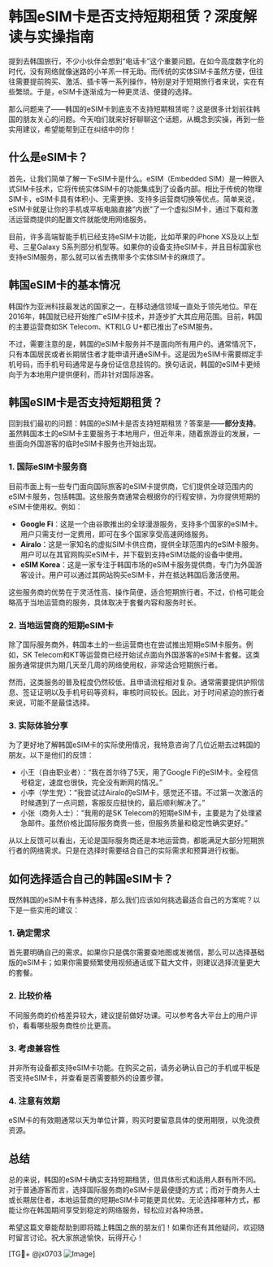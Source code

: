 # 韩国eSIM卡是否支持短期租赁？深度解读与实操指南

提到去韩国旅行，不少小伙伴会想到“电话卡”这个重要问题。在如今高度数字化的时代，没有网络就像迷路的小羊羔一样无助。而传统的实体SIM卡虽然方便，但往往需要提前购买、激活、插卡等一系列操作，特别是对于短期旅行者来说，实在有些繁琐。于是，eSIM卡逐渐成为一种更灵活、便捷的选择。

那么问题来了——韩国的eSIM卡到底支不支持短期租赁呢？这是很多计划前往韩国的朋友关心的问题。今天咱们就来好好聊聊这个话题，从概念到实操，再到一些实用建议，希望能帮到正在纠结中的你！

## 什么是eSIM卡？

首先，让我们简单了解一下eSIM卡是什么。eSIM（Embedded SIM）是一种嵌入式SIM卡技术，它将传统实体SIM卡的功能集成到了设备内部。相比于传统的物理SIM卡，eSIM卡具有体积小、无需更换、支持多运营商切换等优点。简单来说，eSIM卡就是让你的手机或平板电脑直接“内嵌”了一个虚拟SIM卡，通过下载和激活运营商提供的配置文件就能使用网络服务。

目前，许多高端智能手机已经支持eSIM卡功能，比如苹果的iPhone XS及以上型号、三星Galaxy S系列部分机型等。如果你的设备支持eSIM卡，并且目标国家也支持eSIM服务，那么就可以省去携带多个实体SIM卡的麻烦了。

## 韩国eSIM卡的基本情况

韩国作为亚洲科技最发达的国家之一，在移动通信领域一直处于领先地位。早在2016年，韩国就已经开始推广eSIM卡技术，并逐步扩大其应用范围。目前，韩国的主要运营商如SK Telecom、KT和LG U+都已推出了eSIM服务。

不过，需要注意的是，韩国的eSIM卡服务并不是面向所有用户的。通常情况下，只有本国居民或者长期居住者才能申请开通eSIM卡。这是因为eSIM卡需要绑定手机号码，而手机号码通常是与身份证信息挂钩的。换句话说，韩国的eSIM卡更倾向于为本地用户提供便利，而非针对国际游客。

## 韩国eSIM卡是否支持短期租赁？

回到我们最初的问题：韩国的eSIM卡是否支持短期租赁？答案是——**部分支持**。虽然韩国本土的eSIM卡主要服务于本地用户，但近年来，随着旅游业的发展，一些面向外国游客的临时eSIM卡服务也开始出现。

### 1. 国际eSIM卡服务商

目前市面上有一些专门面向国际旅客的eSIM卡提供商，它们提供全球范围内的eSIM卡服务，包括韩国。这些服务商通常会根据你的行程安排，为你提供短期的eSIM卡使用权。例如：

- **Google Fi**：这是一个由谷歌推出的全球漫游服务，支持多个国家的eSIM卡。用户只需支付一定费用，即可在多个国家享受高速网络服务。
- **Airalo**：这是一家知名的虚拟SIM卡供应商，提供全球范围内的eSIM卡服务。用户可以在其官网购买eSIM卡，并下载到支持eSIM功能的设备中使用。
- **eSIM Korea**：这是一家专注于韩国市场的eSIM卡服务提供商，专门为外国游客设计。用户可以通过其网站购买eSIM卡，并在抵达韩国后激活使用。

这些服务商的优势在于灵活性高、操作简便，适合短期旅行者。不过，价格可能会略高于当地运营商的服务，具体取决于套餐内容和服务时长。

### 2. 当地运营商的短期eSIM卡

除了国际服务商外，韩国本土的一些运营商也在尝试推出短期eSIM卡服务。例如，SK Telecom和KT等运营商已经开始试点面向外国游客的eSIM卡套餐。这类服务通常提供为期几天至几周的网络使用权，非常适合短期旅行者。

然而，这类服务的普及程度仍然较低，且申请流程相对复杂。通常需要提供护照信息、签证证明以及手机号码等资料，审核时间较长。因此，对于时间紧迫的旅行者来说，可能不是最佳选择。

### 3. 实际体验分享

为了更好地了解韩国eSIM卡的实际使用情况，我特意咨询了几位近期去过韩国的朋友。以下是他们的反馈：

- 小王（自由职业者）：“我在首尔待了5天，用了Google Fi的eSIM卡。全程信号稳定，速度也很快，完全没有断网的情况。”
- 小李（学生党）：“我尝试过Airalo的eSIM卡，感觉还不错。不过第一次激活的时候遇到了一点问题，客服反应挺快的，最后顺利解决了。”
- 小张（商务人士）：“我用的是SK Telecom的短期eSIM卡，主要是为了处理紧急邮件。虽然价格比国际服务商贵一些，但服务质量和稳定性确实更好。”

从以上反馈可以看出，无论是国际服务商还是本地运营商，都能满足大部分短期旅行者的网络需求。只是在选择时需要结合自己的实际需求和预算进行权衡。

## 如何选择适合自己的韩国eSIM卡？

既然韩国的eSIM卡有多种选择，那么我们应该如何挑选最适合自己的方案呢？以下是一些实用的建议：

### 1. 确定需求

首先要明确自己的需求。如果你只是偶尔需要查地图或发微信，那么可以选择基础版的eSIM卡；如果你需要频繁使用视频通话或下载大文件，则建议选择流量更大的套餐。

### 2. 比较价格

不同服务商的价格差异较大，建议提前做好功课。可以参考各大平台上的用户评价，看看哪些服务商性价比更高。

### 3. 考虑兼容性

并非所有设备都支持eSIM卡功能。在购买之前，请务必确认自己的手机或平板是否支持eSIM卡，并查看是否需要额外的设置步骤。

### 4. 注意有效期

eSIM卡的有效期通常以天为单位计算，购买时要留意具体的使用期限，以免浪费资源。

## 总结

总的来说，韩国的eSIM卡确实支持短期租赁，但具体形式和适用人群有所不同。对于普通游客而言，选择国际服务商的eSIM卡是最便捷的方式；而对于商务人士或长期居住者，本地运营商的短期eSIM卡可能更具优势。无论选择哪种方式，都能让你在韩国期间享受到稳定的网络服务，轻松应对各种场景。

希望这篇文章能帮助到即将踏上韩国之旅的朋友们！如果你还有其他疑问，欢迎随时留言讨论。祝大家旅途愉快，玩得开心！

[TG💪+ @jx0703 ![Image](https://github.com/user-attachments/assets/dbca1d08-cadb-493c-b0ec-ad6f7a83f270)]